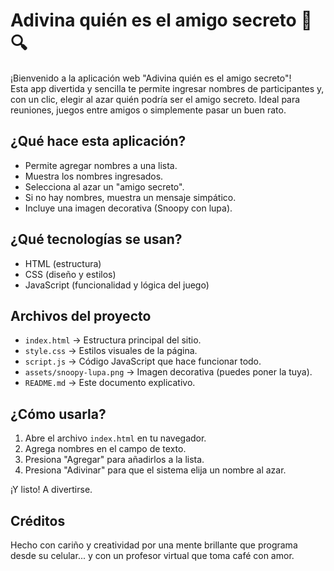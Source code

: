 # Adivina quién es el amigo secreto 🎁🔍

¡Bienvenido a la aplicación web "Adivina quién es el amigo secreto"!  
Esta app divertida y sencilla te permite ingresar nombres de participantes y, con un clic, elegir al azar quién podría ser el amigo secreto. Ideal para reuniones, juegos entre amigos o simplemente pasar un buen rato.

## ¿Qué hace esta aplicación?
- Permite agregar nombres a una lista.
- Muestra los nombres ingresados.
- Selecciona al azar un "amigo secreto".
- Si no hay nombres, muestra un mensaje simpático.
- Incluye una imagen decorativa (Snoopy con lupa).

## ¿Qué tecnologías se usan?
- HTML (estructura)
- CSS (diseño y estilos)
- JavaScript (funcionalidad y lógica del juego)

## Archivos del proyecto
- `index.html` → Estructura principal del sitio.
- `style.css` → Estilos visuales de la página.
- `script.js` → Código JavaScript que hace funcionar todo.
- `assets/snoopy-lupa.png` → Imagen decorativa (puedes poner la tuya).
- `README.md` → Este documento explicativo.

## ¿Cómo usarla?
1. Abre el archivo `index.html` en tu navegador.
2. Agrega nombres en el campo de texto.
3. Presiona "Agregar" para añadirlos a la lista.
4. Presiona "Adivinar" para que el sistema elija un nombre al azar.

¡Y listo! A divertirse.

## Créditos
Hecho con cariño y creatividad por una mente brillante que programa desde su celular... y con un profesor virtual que toma café con amor.
